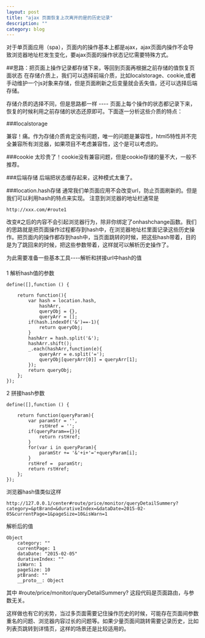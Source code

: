 ```yaml
---
layout: post
title: "ajax 页面恢复上次离开的是的历史记录"
description: ""
category: blog
---
```


对于单页面应用（spa），页面内的操作基本上都是ajax，ajax页面内操作不会导致浏览器地址栏发生变化，要ajax页面的操作状态记忆需要特殊方式。

##思路：把页面上操作记录都存储下来，等回到页面再根据之前存储的值恢复页面状态
在存储介质上，我们可以选择前端介质，比如localstorage、cookie,或者手动维护一个js对象来存储，但是页面刷新之后变量就会丢失值，还可以选择后端存储。

存储介质的选择不同，但是思路都一样 ---- 页面上每个操作的状态都记录下来，恢复的时候利用之前存储的状态还原即可。下面逐一分析这些介质的特点：

###localstorage

兼容！痛。作为存储介质肯定没有问题，唯一的问题是兼容性，html5特性并不完全兼容所有浏览器，如果项目不考虑兼容性，这个是可以考虑的。

###cookie
太珍贵了！cookie没有兼容问题，但是cookie存储的量不大，一般不推荐。

###后端存储
后端把状态缓存起来，这种模式太重了。

###location.hash存储
通常我们单页面应用不会改变url，防止页面刷新的。但是我们可以利用hash的特点来实现。
注意到浏览器的地址栏通常是 
	
	http://xxx.com/#route1

改变#之后的内容不会引起浏览器行为，除非你绑定了onhashchange函数。我们的思路就是把页面操作过程都存到hash中，在浏览器地址栏里面记录这些历史操作。把页面内的操作都存到hash中，当页面跳转的时候，把这些hash带着，目的是为了跳回来的时候，把这些参数带着，这样就可以解析历史操作了。



为此需要准备一些基本工具----解析和拼接url中hash的值

####
1 解析hash值的参数

	define([],function () {

	    return function(){
	        var hash = location.hash,
	            hashArr,
	            queryObj = {},
	            queryArr = [];
	        if(hash.indexOf('&')==-1){
	            return queryObj;
	        }
	        hashArr = hash.split('&');
	        hashArr.shift();
	        _.each(hashArr,function(e){
	            queryArr = e.split('=');
	            queryObj[queryArr[0]] = queryArr[1];
	        });
	        return queryObj;
	    };
	});

2 拼接hash参数

	define([],function () {

	    return function(queryParam){
	        var paramStr = '',
	            rstHref = '';
	        if(queryParam=={}){
	            return rstHref;
	        }
	        for(var i in queryParam){
	            paramStr += '&'+i+'='+queryParam[i];
	        }
	        rstHref =  paramStr;
	        return rstHref;
	    };
	});

浏览器hash值类似这样

	http://127.0.0.1/center#route/price/monitor/queryDetailSummery?category=&ptBrand=&durativeIndex=&dataDate=2015-02-05&currentPage=1&pageSize=10&isWarn=1

解析后的值

	Object
		category: ""
		currentPage: 1
		dataDate: "2015-02-05"
		durativeIndex: ""
		isWarn: 1
		pageSize: 10
		ptBrand: ""
		__proto__: Object

其中 #route/price/monitor/queryDetailSummery? 这段代码是页面路由，与参数无关。

这样做也有它的劣势，当过多页面需要记住操作历史的时候，可能存在页面间参数重名的问题、浏览器内容过长的问题等。如果少量页面间跳转需要记录历史，比如列表页跳转到详情页，这样的场景还是比较适用的。